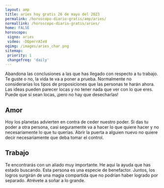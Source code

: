 ```yaml
---
layout: amp
title: aries hoy gratis 26 de mayo del 2023 
permalink: /horoscopo-diario-gratis/amp/aries/
normallink: /horoscopo-diario-gratis/aries/
home: FALSE
horoscopo:
 signo: aries
 video: -DQpmrrAIeU
ogimg: /images/aries_char.png
sitemap:
 priority: 1
 changefreq: 'daily'
---
```



Abandona las conclusiones a las que has llegado con respecto a tu trabajo. Te guste o no, la vida te va a poner a prueba. Normalmente no considerarías los tipos de proposiciones que las personas te harán ahora. Las ideas pueden parecer locas y no tener nada que ver con lo que eres. Puede que sí sean locas, ¡pero no hay que desecharlas!

## Amor

Hoy los planetas advierten en contra de ceder nuestro poder. Si das tu poder a otra persona, casi seguramente va a hacer lo que quiere hacer y no necesariamente lo que tu querías. Abrir la puerta a alguien nuevo no quiere decir necesariamente que deba tomar el control.

## Trabajo

Te encontrarás con un aliado muy importante. He aquí la ayuda que has estado buscando. Esta persona es una especie de benefactor. Juntos, los logros surgirán de una magia compartida que no podrían haber logrado por separado. Atrévete a soñar a lo grande.